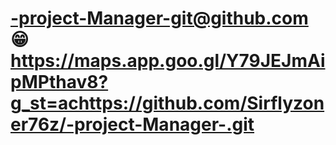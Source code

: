 # -project-Manager-git@github.com 😁 https://maps.app.goo.gl/Y79JEJmAipMPthav8?g_st=achttps://github.com/Sirflyzoner76z/-project-Manager-.git
